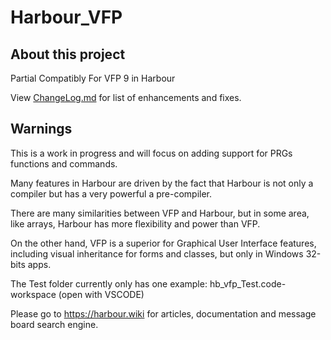 # Harbour_VFP

## About this project
Partial Compatibly For VFP 9 in Harbour

View [ChangeLog.md](ChangeLog.md) for list of enhancements and fixes.

## Warnings
This is a work in progress and will focus on adding support for PRGs functions and commands.

Many features in Harbour are driven by the fact that Harbour is not only a compiler but has a very powerful a pre-compiler.

There are many similarities between VFP and Harbour, but in some area, like arrays, Harbour has more flexibility and power than VFP.

On the other hand, VFP is a superior for Graphical User Interface features, including visual inheritance for forms and classes, but only in Windows 32-bits apps.

The Test folder currently only has one example: hb_vfp_Test.code-workspace (open with VSCODE)

Please go to https://harbour.wiki for articles, documentation and message board search engine.
